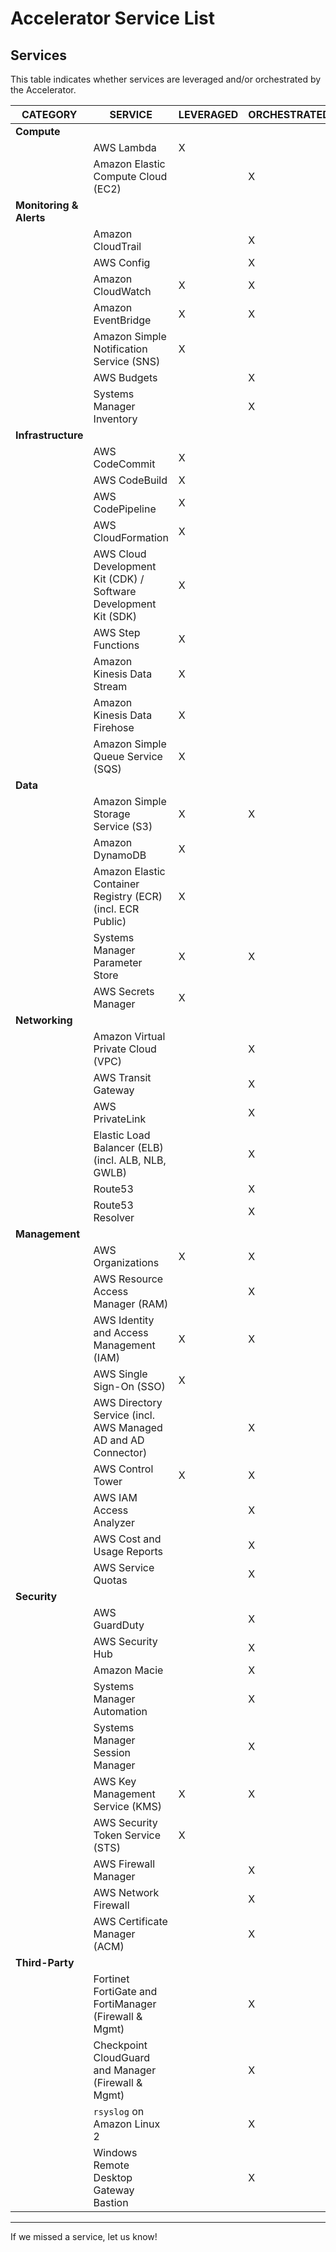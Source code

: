 # Accelerator Service List

## Services

This table indicates whether services are leveraged and/or orchestrated by the Accelerator.

| CATEGORY                | SERVICE                                                          | LEVERAGED | ORCHESTRATED |
| ----------------------- | ---------------------------------------------------------------- | --------- | ------------ |
| **Compute**             |                                                                  |           |              |
|                         | AWS Lambda                                                       | X         |              |
|                         | Amazon Elastic Compute Cloud (EC2)                               |           | X            |
| **Monitoring & Alerts** |                                                                  |           |              |
|                         | Amazon CloudTrail                                                |           | X            |
|                         | AWS Config                                                       |           | X            |
|                         | Amazon CloudWatch                                                | X         | X            |
|                         | Amazon EventBridge                                               | X         | X            |
|                         | Amazon Simple Notification Service (SNS)                         | X         |              |
|                         | AWS Budgets                                                      |           | X            |
|                         | Systems Manager Inventory                                        |           | X            |
| **Infrastructure**      |                                                                  |           |              |
|                         | AWS CodeCommit                                                   | X         |              |
|                         | AWS CodeBuild                                                    | X         |              |
|                         | AWS CodePipeline                                                 | X         |              |
|                         | AWS CloudFormation                                               | X         |              |
|                         | AWS Cloud Development Kit (CDK) / Software Development Kit (SDK) | X         |              |
|                         | AWS Step Functions                                               | X         |              |
|                         | Amazon Kinesis Data Stream                                       | X         |              |
|                         | Amazon Kinesis Data Firehose                                     | X         |              |
|                         | Amazon Simple Queue Service (SQS)                                | X         |              |
| **Data**                |                                                                  |           |              |
|                         | Amazon Simple Storage Service (S3)                               | X         | X            |
|                         | Amazon DynamoDB                                                  | X         |              |
|                         | Amazon Elastic Container Registry (ECR) (incl. ECR Public)       | X         |              |
|                         | Systems Manager Parameter Store                                  | X         | X            |
|                         | AWS Secrets Manager                                              | X         |              |
| **Networking**          |                                                                  |           |              |
|                         | Amazon Virtual Private Cloud (VPC)                               |           | X            |
|                         | AWS Transit Gateway                                              |           | X            |
|                         | AWS PrivateLink                                                  |           | X            |
|                         | Elastic Load Balancer (ELB) (incl. ALB, NLB, GWLB)               |           | X            |
|                         | Route53                                                          |           | X            |
|                         | Route53 Resolver                                                 |           | X            |
| **Management**          |                                                                  |           |              |
|                         | AWS Organizations                                                | X         | X            |
|                         | AWS Resource Access Manager (RAM)                                |           | X            |
|                         | AWS Identity and Access Management (IAM)                         | X         | X            |
|                         | AWS Single Sign-On (SSO)                                         | X         |              |
|                         | AWS Directory Service (incl. AWS Managed AD and AD Connector)    |           | X            |
|                         | AWS Control Tower                                                | X         | X            |
|                         | AWS IAM Access Analyzer                                          |           | X            |
|                         | AWS Cost and Usage Reports                                       |           | X            |
|                         | AWS Service Quotas                                               |           | X            |
| **Security**            |                                                                  |           |              |
|                         | AWS GuardDuty                                                    |           | X            |
|                         | AWS Security Hub                                                 |           | X            |
|                         | Amazon Macie                                                     |           | X            |
|                         | Systems Manager Automation                                       |           | X            |
|                         | Systems Manager Session Manager                                  |           | X            |
|                         | AWS Key Management Service (KMS)                                 | X         | X            |
|                         | AWS Security Token Service (STS)                                 | X         |              |
|                         | AWS Firewall Manager                                             |           | X            |
|                         | AWS Network Firewall                                             |           | X            |
|                         | AWS Certificate Manager (ACM)                                    |           | X            |
| **Third-Party**         |                                                                  |           |              |
|                         | Fortinet FortiGate and FortiManager (Firewall & Mgmt)            |           | X            |
|                         | Checkpoint CloudGuard and Manager (Firewall & Mgmt)              |           | X            |
|                         | `rsyslog` on Amazon Linux 2                                      |           | X            |
|                         | Windows Remote Desktop Gateway Bastion                           |           | X            |

---

If we missed a service, let us know!

